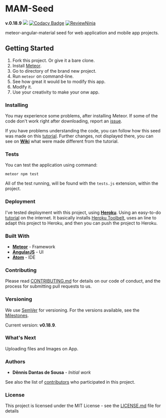 # MAM-Seed
**v.0.18.9** ![](https://travis-ci.org/ddspog/MAM-Seed.svg?branch=master)
[![Codacy Badge](https://api.codacy.com/project/badge/Grade/964321c7f06c49b6b4d708981a155465)](https://www.codacy.com/app/ddspog/MAM-Seed?utm_source=github.com&amp;utm_medium=referral&amp;utm_content=ddspog/MAM-Seed&amp;utm_campaign=Badge_Grade) [![ReviewNinja](https://app.review.ninja/59931460/badge)](https://app.review.ninja/ddspog/MAM-Seed)

meteor-angular-material seed for web application and mobile app
projects.

## Getting Started

1. Fork this project. Or give it a bare clone.
2. Install [Meteor](https://www.meteor.com/install).
3. Go to directory of the brand new project.
4. Run `meteor` on command-line.
5. See how great it would be to modify this app.
6. Modify it.
7. Use your creativity to make your onw app.

### Installing

You may experience some problems, after installing Meteor. If some of
the code don't work right after downloading, report an
 [issue](https://github.com/ddspog/MAM-Seed/issues/new).

 If you have problems understanding the code, you can follow how this
 seed was made on this
  [tutorial](http://www.angular-meteor.com/tutorials/socially/angular1/bootstrapping).
 Further changes, not displayed there, you can see on [**Wiki**](https://github.com/ddspog/MAM-Seed/wiki)
 what were made different from the tutorial.

### Tests

You can test the application using command:
```
meteor npm test
```
All of the test running, will be found with the `tests.js` extension,
within the project.

### Deployment

I've tested deployment with this project, using [**Heroku**](https://dashboard.heroku.com/).
Using an easy-to-do
 [tutorial](http://justmeteor.com/blog/deploy-to-production-on-heroku/)
 on the internet. It basically installs
 [Heroku Toolbelt](https://toolbelt.heroku.com/), uses an line to
 adapt this project to Heroku, and then you can push the project to
 Heroku.

### Built With

* [**Meteor**](https://www.meteor.com/) - Framework
* [**AngularJS**](https://angularjs.org) - UI
* [**Atom**](https://atom.io/) - IDE

### Contributing

Please read [CONTRIBUTING.md](https://github.com/ddspog/MAM-Seed/blob/master/.github/CONTRIBUTING.md) for details on our code of conduct, and the process for submitting pull requests to us.

### Versioning

We use [SemVer](http://semver.org/) for versioning. For the versions available, see the [Milestones](https://github.com/ddspog/MAM-Seed/milestones).

Current version: **v0.18.9**.

### What's Next

Uploading files and Images on App.

### Authors

* **Dênnis Dantas de Sousa** - *Initial work*

See also the list of [contributors](https://github.com/ddspog/MAM-Seed/graphs/contributors) who participated in this project.

### License

This project is licensed under the MIT License - see the [LICENSE.md](https://github.com/ddspog/MAM-Seed/blob/master/.github/LICENSE.md) file for details
